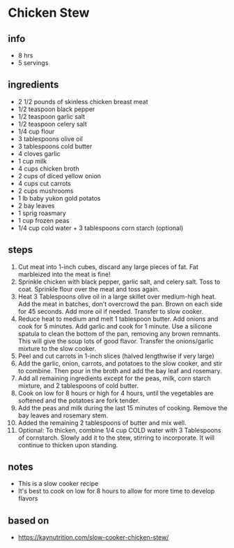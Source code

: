 # Chicken Stew  

## info  
* 8 hrs 
* 5 servings  

## ingredients
* 2 1/2 pounds of skinless chicken breast meat
* 1/2 teaspoon black pepper
* 1/2 teaspoon garlic salt
* 1/2 teaspoon celery salt
* 1/4 cup flour
* 3 tablespoons olive oil
* 3 tablespoons cold butter
* 4 cloves garlic
* 1 cup milk
* 4 cups chicken broth
* 2 cups of diced yellow onion
* 4 cups cut carrots
* 2 cups mushrooms
* 1 lb baby yukon gold potatos
* 2 bay leaves
* 1 sprig roasmary
* 1 cup frozen peas
* 1/4 cup cold water + 3 tablespoons corn starch (optional)

## steps  
1. Cut meat into 1-inch cubes, discard any large pieces of fat. Fat marbleized into the meat is fine!
2. Sprinkle chicken with black pepper, garlic salt, and celery salt. Toss to coat. Sprinkle flour over the meat and toss again.
3. Heat 3 Tablespoons olive oil in a large skillet over medium-high heat. Add the meat in batches, don’t overcrowd the pan. Brown on each side for 45 seconds. Add more oil if needed. Transfer to slow cooker.
4. Reduce heat to medium and melt 1 tablespoon butter. Add onions and cook for 5 minutes. Add garlic and cook for 1 minute. Use a silicone spatula to clean the bottom of the pan, removing any brown remnants. This will give the soup lots of good flavor. Transfer the onions/garlic mixture to the slow cooker.
5. Peel and cut carrots in 1-inch slices (halved lengthwise if very large)
6. Add the garlic, onion, carrots, and potatoes to the slow cooker, and stir to combine. Then pour in the broth and add the bay leaf and rosemary.
7. Add all remaining ingredients except for the peas, milk, corn starch mixture, and 2 tablespoons of cold butter.
8. Cook on low for 8 hours or high for 4 hours, until the vegetables are softened and the potatoes are fork tender.
9. Add the peas and milk during the last 15 minutes of cooking. Remove the bay leaves and rosemary stem.
10. Added the remaining 2 tablespoons of butter and mix well.
11. Optional: To thicken, combine 1/4 cup COLD water with 3 Tablespoons of cornstarch. Slowly add it to the stew, stirring to incorporate. It will continue to thicken upon standing.

## notes  
*  This is a slow cooker recipe
*  It's best to cook on low for 8 hours to allow for more time to develop flavors 

## based on  
*  https://kaynutrition.com/slow-cooker-chicken-stew/ 
  
